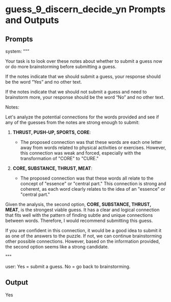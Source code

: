# guess_9_discern_decide_yn Prompts and Outputs

## Prompts

system: ""”

Your task is to look over these notes about whether to submit a guess now or do more brainstorming before submitting a guess.

If the notes indicate that we should submit a guess, your response should be the word “Yes” and no other text.

If the notes indicate that we should not submit a guess and need to brainstorm more, your response should be the word “No” and no other text.

Notes:

Let's analyze the potential connections for the words provided and see if any of the guesses from the notes are strong enough to submit:

1. **THRUST, PUSH-UP, SPORTS, CORE**:
   - The proposed connection was that these words are each one letter away from words related to physical activities or exercises. However, this connection was weak and forced, especially with the transformation of "CORE" to "CURE."

2. **CORE, SUBSTANCE, THRUST, MEAT**:
   - The proposed connection was that these words all relate to the concept of "essence" or "central part." This connection is strong and coherent, as each word clearly relates to the idea of an "essence" or "central part."

Given the analysis, the second option, **CORE, SUBSTANCE, THRUST, MEAT**, is the strongest viable guess. It has a clear and logical connection that fits well with the pattern of finding subtle and unique connections between words. Therefore, I would recommend submitting this guess.

If you are confident in this connection, it would be a good idea to submit it as one of the answers to the puzzle. If not, we can continue brainstorming other possible connections. However, based on the information provided, the second option seems like a strong candidate.

"""

user: Yes = submit a guess. No = go back to brainstorming.

## Output

Yes

